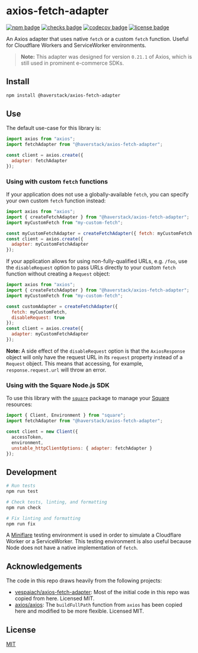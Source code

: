 # axios-fetch-adapter
[![npm badge](https://img.shields.io/npm/v/@haverstack/axios-fetch-adapter)](https://www.npmjs.com/package/@haverstack/axios-fetch-adapter)
[![checks badge](https://img.shields.io/github/checks-status/haverstack/axios-fetch-adapter/main)](https://github.com/haverstack/axios-fetch-adapter/actions)
[![codecov badge](https://codecov.io/gh/haverstack/axios-fetch-adapter/branch/main/graph/badge.svg?token=J2J0ANDB3F)](https://codecov.io/gh/haverstack/axios-fetch-adapter)
[![license badge](https://img.shields.io/github/license/haverstack/axios-fetch-adapter)](./LICENSE)

An Axios adapter that uses native `fetch` or a custom `fetch` function. Useful for Cloudflare Workers and ServiceWorker environments.

> **Note:** This adapter was designed for version `0.21.1` of Axios, which is still used in prominent e-commerce SDKs.

## Install
```sh
npm install @haverstack/axios-fetch-adapter
```

## Use
The default use-case for this library is:
```javascript
import axios from "axios";
import fetchAdapter from "@haverstack/axios-fetch-adapter";

const client = axios.create({
  adapter: fetchAdapter
});
```

### Using with custom `fetch` functions
If your application does not use a globally-available `fetch`, you can specify your own custom `fetch` function instead:
```javascript
import axios from "axios";
import { createFetchAdapter } from "@haverstack/axios-fetch-adapter";
import myCustomFetch from "my-custom-fetch";

const myCustomFetchAdapter = createFetchAdapter({ fetch: myCustomFetch });
const client = axios.create({
  adapter: myCustomFetchAdapter
});
```

If your application allows for using non-fully-qualified URLs, e.g. `/foo`, use the `disableRequest` option to pass URLs directly to your custom `fetch` function without creating a `Request` object:
```javascript
import axios from "axios";
import { createFetchAdapter } from "@haverstack/axios-fetch-adapter";
import myCustomFetch from "my-custom-fetch";

const customAdapter = createFetchAdapter({
  fetch: myCustomFetch,
  disableRequest: true
});
const client = axios.create({
  adapter: myCustomFetchAdapter
});
```

**Note:** A side effect of the `disableRequest` option is that the `AxiosResponse` object will only have the request URL in its `request` property instead of a `Request` object. This means that accessing, for example, `response.request.url` will throw an error.

### Using with the Square Node.js SDK
To use this library with the [`square`](https://www.npmjs.com/package/square) package to manage your [Square](https://squareup.com/) resources:
```javascript
import { Client, Environment } from "square";
import fetchAdapter from "@haverstack/axios-fetch-adapter";

const client = new Client({
  accessToken,
  environment,
  unstable_httpClientOptions: { adapter: fetchAdapter }
});
```

## Development
```sh
# Run tests
npm run test

# Check tests, linting, and formatting
npm run check

# Fix linting and formatting
npm run fix
```

A [Miniflare](https://miniflare.dev) testing environment is used in order to simulate a Cloudflare Worker or a ServiceWorker. This testing environment is also useful because Node does not have a native implementation of `fetch`.

## Acknowledgements
The code in this repo draws heavily from the following projects:
- [vespaiach/axios-fetch-adapter](https://github.com/vespaiach/axios-fetch-adapter): Most of the initial code in this repo was copied from here. Licensed MIT.
- [axios/axios](https://github.com/axios/axios): The `buildFullPath` function from `axios` has been copied here and modified to be more flexible. Licensed MIT.

## License
[MIT](LICENSE)
